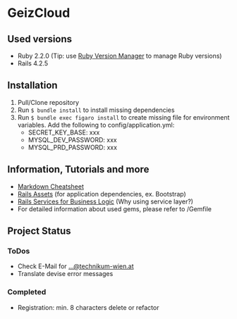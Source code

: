 # GeizCloud

## Used versions
- Ruby 2.2.0 (Tip: use [Ruby Version Manager](https://rvm.io) to manage Ruby versions)
- Rails 4.2.5

## Installation
1. Pull/Clone repository
2. Run `$ bundle install` to install missing dependencies
3. Run `$ bundle exec figaro install` to create missing file for environment variables. Add the following to config/application.yml:
    - SECRET_KEY_BASE: xxx
    - MYSQL_DEV_PASSWORD: xxx
    - MYSQL_PRD_PASSWORD: xxx

## Information, Tutorials and more
- [Markdown Cheatsheet](https://github.com/adam-p/markdown-here/wiki/Markdown-Cheatsheet#links)
- [Rails Assets](http://rails-assets.org) (for application dependencies, ex. Bootstrap)
- [Rails Services for Business Logic](http://adamniedzielski.github.io/blog/2014/11/25/my-take-on-services-in-rails/) (Why using service layer?)
- For detailed information about used gems, please refer to /Gemfile

## Project Status
### ToDos
* Check E-Mail for ...@technikum-wien.at
* Translate devise error messages

### Completed
* Registration: min. 8 characters delete or refactor